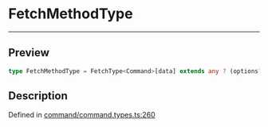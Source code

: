 

# FetchMethodType

<div class="api-docs__separator" data-reactroot="">

---

</div><div class="api-docs__section">

## Preview

</div><div class="api-docs__preview type single">

```ts
type FetchMethodType = FetchType<Command>[data] extends any ? (options?: FetchType<Command>) => Promise<ClientResponseType<ExtractResponse<Command>, ExtractError<Command>>> : FetchType<Command>[data] extends NegativeTypes ? FetchType<Command>[params] extends NegativeTypes ? (options?: FetchType<Command>) => Promise<ClientResponseType<ExtractResponse<Command>, ExtractError<Command>>> : (options: FetchType<Command>) => Promise<ClientResponseType<ExtractResponse<Command>, ExtractError<Command>>> : (options: FetchType<Command>) => Promise<ClientResponseType<ExtractResponse<Command>, ExtractError<Command>>>;
```

</div><div class="api-docs__section">

## Description

</div><div class="api-docs__description"><span class="api-docs__do-not-parse">



</span></div><p class="api-docs__definition">

Defined in [command/command.types.ts:260](https://github.com/BetterTyped/hyper-fetch/blob/d6c03b85/packages/core/src/command/command.types.ts#L260)

</p>